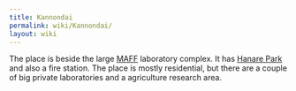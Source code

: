 ```yaml
---
title: Kannondai
permalink: wiki/Kannondai/
layout: wiki
---
```


The place is beside the large [MAFF](/wiki/MAFF "wikilink") laboratory
complex. It has [Hanare Park](/wiki/Hanare_Park "wikilink") and also a fire
station. The place is mostly residential, but there are a couple of big
private laboratories and a agriculture research area.
